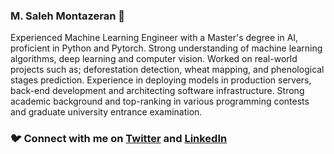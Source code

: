 ### M. Saleh Montazeran 👋

Experienced Machine Learning Engineer with a Master's degree in AI, proficient in Python and Pytorch. Strong understanding of machine learning algorithms, deep learning and computer vision. Worked on real-world projects such as; deforestation detection, wheat mapping, and phenological stages prediction. Experience in deploying models in production servers, back-end development and architecting software infrastructure. Strong academic background and top-ranking in various programming contests and graduate university entrance examination.

### 🐦 Connect with me on [Twitter](https://twitter.com/salehmontazeran) and [LinkedIn](https://www.linkedin.com/in/salehmontazeran/)

<!--
**salehmontazeran/salehmontazeran** is a ✨ _special_ ✨ repository because its `README.md` (this file) appears on your GitHub profile.

Here are some ideas to get you started:

- 🔭 I’m currently working on AI application in remote sensing
- 👯 I’m looking to collaborate on ...
- 🤔 I’m looking for help with ...
- 💬 Ask me about ...
- 📫 How to reach me: ...
- 😄 Pronouns: ...
- ⚡ Fun fact: ...
-->

